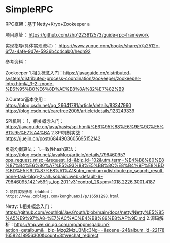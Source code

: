 # SimpleRPC
RPC框架：基于Netty+Kryo+Zookeeper
a

项目原址：
https://github.com/zhp1223912573/guide-rpc-framework

实现指导(具体实现流程)：
https://www.yuque.com/books/share/b7a2512c-6f7a-4afe-9d7e-5936b4c4cab0/hedn92

参考资料：

Zookeeper
  1.相关概念入门：https://javaguide.cn/distributed-system/distributed-process-coordination/zookeeper/zookeeper-intro.html#_3-2-znode-%E6%95%B0%E6%8D%AE%E8%8A%82%E7%82%B9
  
  2.Curator基本使用：  https://blog.csdn.net/qq_26641781/article/details/83347960
                      https://blog.csdn.net/carefree2005/article/details/123249339

SPI机制：
  1，相关概念入门：https://javaguide.cn/java/basis/spi.html#%E6%95%88%E6%9E%9C%E5%B1%95%E7%A4%BA
  2.SPI机制实战：https://juejin.cn/post/6844903605695152142
 
 负载均衡算法：
    1.一致性hash算法：https://blog.csdn.net/JavaMoo/article/details/79646095?ops_request_misc=&request_id=&biz_id=102&utm_term=%E4%B8%80%E8%87%B4%E6%80%A7%E5%93%88%E5%B8%8C%E8%B4%9F%E8%BD%BD%E5%9D%87%E8%A1%A1&utm_medium=distribute.pc_search_result.none-task-blog-2~all~sobaiduweb~default-6-79646095.142^v59^js_top,201^v3^control_2&spm=1018.2226.3001.4187
    
    2.项目实现参考（dubbo）：https://www.cnblogs.com/konghuanxi/p/16591298.html
    
 
Netty:
  1.相关概念入门：https://github.com/youthlql/JavaYouth/blob/main/docs/netty/Netty%E5%85%A5%E9%97%A8-%E7%AC%AC%E4%B8%89%E8%AF%9D.md
  2.源码解析：https://mp.weixin.qq.com/mp/appmsgalbum?action=getalbum&__biz=Mzg2MzU3Mjc3Ng==&scene=24&album_id=2217816582418956300&count=3#wechat_redirect




  


